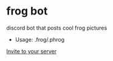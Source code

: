 # frog bot
discord bot that posts cool frog pictures

- Usage: .frog/.phrog

[Invite to your server](https://discordapp.com/oauth2/authorize?client_id=805333677230915594&scope=bot)
